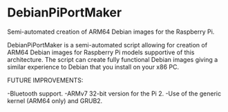 # DebianPiPortMaker
Semi-automated creation of ARM64 Debian images for the Raspberry Pi.

DebianPiPortMaker is a semi-automated script allowing for creation of ARM64 Debian images for Raspberry Pi models supportive of this architecture. The script can create fully functional Debian images giving a similar experience to Debian that you install on your x86 PC.

FUTURE IMPROVEMENTS:

-Bluetooth support.
-ARMv7 32-bit version for the Pi 2.
-Use of the generic kernel (ARM64 only) and GRUB2.
